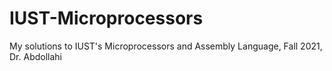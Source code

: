 # IUST-Microprocessors
My solutions to IUST's Microprocessors and Assembly Language, Fall 2021, Dr. Abdollahi
